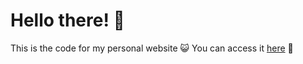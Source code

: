 # Hello there! 👋

This is the code for my personal website 😺
You can access it [here](https://maryjess.github.io/jessica-mary/) 💮
